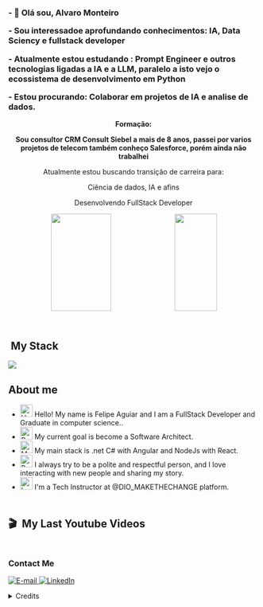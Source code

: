 <!---
Alvaro-MSJR/Alvaro-MSJR is a ✨ special ✨ repository because its `README.md` (this file) appears on your GitHub profile.
You can click the Preview link to take a look at your changes.
--->

<div align='center'>
<h3 align="left">
<p></p> <b> - 👋 Olá sou, Alvaro Monteiro </b>
<p></p>    -   Sou interessadoe aprofundando conhecimentos: IA, Data Sciency e fullstack developer 
<p></p>     -  Atualmente estou estudando : Prompt Engineer e outros tecnologias ligadas a IA e a LLM, paralelo a isto vejo o ecossistema de desenvolvimento em Python 
<p></p>     -  Estou procurando: Colaborar em projetos de IA e analise de dados.
</h3>
</div>

<div align='center'>
</h3 align="left">
<p></p>
     <p></p> <b>Formação:</b> 
     <p></p> <p><b>Sou consultor CRM Consult Siebel a mais de 8 anos, passei por varios projetos de telecom 
	        também conheço Salesforce, porém ainda não trabalhei</b> </p>
     <p></p> <p> Atualmente estou buscando transição de carreira para:
     <p></p>     Ciência de dados, IA e afins
     <p></p>     Desenvolvendo FullStack Developer </p>
</h3>
</div>

 
<div align='center'>

<div align="center">  
  
  <img width="49%" height="195px" src="https://github-readme-stats.vercel.app/api?username=Alvaro-MSJR&show_icons=true&count_private=true&title_color=80F7D4&icon_color=9d00ff&text_color=c9d1d9&bg_color=0d1117&border_color=fff0" /> 
  
  <img width="41%" height="195px" src="https://github-readme-stats.vercel.app/api/top-langs/?username=Alvaro-MSJR&layout=compact&title_color=80F7D4&text_color=fff&bg_color=0d1117&border_color=fff0" />
  
</div>

</div>

<img src="./.github/assets/lineBar.png" width="100%" height="8px"/>

<div><br />

## &nbsp;My Stack

<img src="https://skillicons.dev/icons?i=vscode,html,css,js,cs,angular,ts,nodejs,react,nextjs,tailwind,aws,git,github,postgres&theme=dark" />

## About me

- <img src="https://raw.githubusercontent.com/Tarikul-Islam-Anik/Animated-Fluent-Emojis/master/Emojis/Hand%20gestures/Hand%20with%20Fingers%20Splayed%20Light%20Skin%20Tone.png" alt="Hand with Fingers Splayed Light Skin Tone" width="25" height="25" /> Hello! My name is Felipe Aguiar and I am a FullStack Developer and Graduate in computer science.. <br />
- <img src="https://raw.githubusercontent.com/Tarikul-Islam-Anik/Animated-Fluent-Emojis/master/Emojis/Hand%20gestures/Brain.png" alt="Brain" width="25" height="25" /> My current goal is become a Software Architect.<br />
- <img src="https://raw.githubusercontent.com/Tarikul-Islam-Anik/Animated-Fluent-Emojis/master/Emojis/People%20with%20professions/Man%20Technologist%20Light%20Skin%20Tone.png" alt="Man Technologist Light Skin Tone" width="25" height="25" /> My main stack is .net C# with Angular and NodeJs with React.<br />
- <img src="https://raw.githubusercontent.com/Tarikul-Islam-Anik/Animated-Fluent-Emojis/master/Emojis/People%20with%20professions/Boy%20Light%20Skin%20Tone.png" alt="Boy Light Skin Tone" width="25" height="25" /> I always try to be a polite and respectful person, and I love interacting with new people and sharing my story.<br />
- <img src="https://raw.githubusercontent.com/Tarikul-Islam-Anik/Animated-Fluent-Emojis/master/Emojis/People%20with%20professions/Teacher%20Light%20Skin%20Tone.png" alt="Left Speech Bubble" width="25" height="25" /> I'm a Tech Instructor at @DIO_MAKETHECHANGE platform.

<img src="./.github/assets/lineBar.png" width="100%" height="8px"/>

## 🎬 &nbsp;My Last Youtube Videos

<!-- YT LIST START -->

<!-- YT LIST END -->

<img src="./.github/assets/lineBar.png" width="100%" height="8px"/>


<h3>Contact Me</h3>
<div align="left">
<p>
<a href="mailto:jr.m.alvaro@gmail.com">
<img src="https://img.shields.io/badge/-email-020114?style=for-the-badge&amp;logo=microsoft-outlook&amp;logoColor=6ED2B6&amp;color:FFF" alt="E-mail">
</a>
<a href="https://www.linkedin.com/in/alvaro-monteiro-silva-a0a1581a"><img src="https://img.shields.io/badge/-LinkedIn-020114?style=for-the-badge&amp;logo=linkedin&amp;logoColor=6ED2B6&amp;color:FFF" alt="LinkedIn"></a>
</div>

<details align="left">
  <summary>Credits</summary> 
  - GitHub Stats by <a href="https://github.com/anuraghazra/github-readme-stats">anuraghazra</a>
  <br>
   - GitHub Streak by <a href="https://github.com/DenverCoder1/github-readme-streak-stats">DenverCoder1</a>
  <br>
  - Developer vector created by <a href="https://www.freepik.com/vectors/developer">storyset - www.freepik.com</a> (edited by author)
</details>
